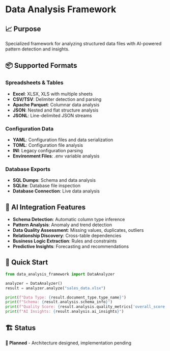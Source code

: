 # Data Analysis Framework

## 📈 Purpose

Specialized framework for analyzing structured data files with AI-powered pattern detection and insights.

## 📦 Supported Formats

### Spreadsheets & Tables
- **Excel**: XLSX, XLS with multiple sheets
- **CSV/TSV**: Delimiter detection and parsing
- **Apache Parquet**: Columnar data analysis
- **JSON**: Nested and flat structure analysis
- **JSONL**: Line-delimited JSON streams

### Configuration Data
- **YAML**: Configuration files and data serialization
- **TOML**: Configuration file analysis
- **INI**: Legacy configuration parsing
- **Environment Files**: .env variable analysis

### Database Exports
- **SQL Dumps**: Schema and data analysis
- **SQLite**: Database file inspection
- **Database Connection**: Live data analysis

## 🤖 AI Integration Features

- **Schema Detection**: Automatic column type inference
- **Pattern Analysis**: Anomaly and trend detection
- **Data Quality Assessment**: Missing values, duplicates, outliers
- **Relationship Discovery**: Cross-table dependencies
- **Business Logic Extraction**: Rules and constraints
- **Predictive Insights**: Forecasting and recommendations

## 🚀 Quick Start

```python
from data_analysis_framework import DataAnalyzer

analyzer = DataAnalyzer()
result = analyzer.analyze("sales_data.xlsx")

print(f"Data Type: {result.document_type.type_name}")
print(f"Schema: {result.analysis.schema_info}")
print(f"Quality Score: {result.analysis.quality_metrics['overall_score']}")
print(f"AI Insights: {result.analysis.ai_insights}")
```

## 🏗️ Status

**🚧 Planned** - Architecture designed, implementation pending